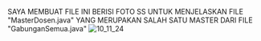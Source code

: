 SAYA MEMBUAT FILE INI BERISI FOTO SS UNTUK MENJELASKAN FILE "MasterDosen.java" YANG MERUPAKAN SALAH SATU MASTER DARI FILE "GabunganSemua.java"
![10_11_24](https://github.com/user-attachments/assets/146bbeeb-e0d1-4218-8cf8-b8066d6bf714)
